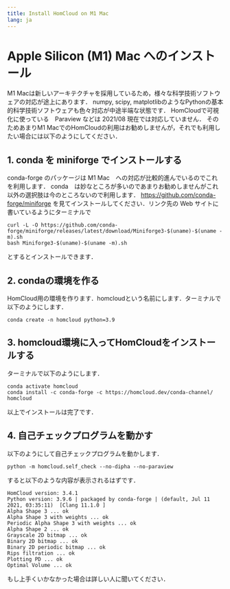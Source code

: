 ```yaml
---
title: Install HomCloud on M1 Mac
lang: ja
---
```


# Apple Silicon (M1) Mac へのインストール

M1 Macは新しいアーキテクチャを採用しているため，様々な科学技術ソフトウェアの対応が途上にあります．
numpy, scipy, matplotlibのようなPythonの基本的科学技術ソフトウェアも色々対応が中途半端な状態です．
HomCloudで可視化に使っている　Paraview などは 2021/08 現在では対応していません．
そのためあまりM1 MacでのHomCloudの利用はお勧めしませんが，それでも利用したい場合には以下のようにしてください．

## 1. conda を miniforge でインストールする
conda-forge のパッケージは M1 Mac　への対応が比較的進んでいるのでこれを利用します．
conda　は妙なところが多いのであまりお勧めしませんがこれ以外の選択肢は今のところないので利用します．
<https://github.com/conda-forge/miniforge> を見てインストールしてください．リンク先の Web サイトに書いているようにターミナルで

    curl -L -O https://github.com/conda-forge/miniforge/releases/latest/download/Miniforge3-$(uname)-$(uname -m).sh
    bash Miniforge3-$(uname)-$(uname -m).sh

とするとインストールできます．

## 2. condaの環境を作る

HomCloud用の環境を作ります．homcloudという名前にします．ターミナルで以下のようにします．

    conda create -n homcloud python=3.9

## 3. homcloud環境に入ってHomCloudをインストールする

ターミナルで以下のようにします．

    conda activate homcloud
    conda install -c conda-forge -c https://homcloud.dev/conda-channel/ homcloud

以上でインストールは完了です．

## 4. 自己チェックプログラムを動かす

以下のようにして自己チェックプログラムを動かします．

    python -m homcloud.self_check --no-dipha --no-paraview

すると以下のような内容が表示されるはずです．

    HomCloud version: 3.4.1
    Python version: 3.9.6 | packaged by conda-forge | (default, Jul 11 2021, 03:35:11)  [Clang 11.1.0 ]
    Alpha Shape 3 ... ok
    Alpha Shape 3 with weights ... ok
    Periodic Alpha Shape 3 with weights ... ok
    Alpha Shape 2 ... ok
    Grayscale 2D bitmap ... ok
    Binary 2D bitmap ... ok
    Binary 2D periodic bitmap ... ok
    Rips filtration ... ok
    Plotting PD ... ok
    Optimal Volume ... ok

もし上手くいかなかった場合は詳しい人に聞いてください．

